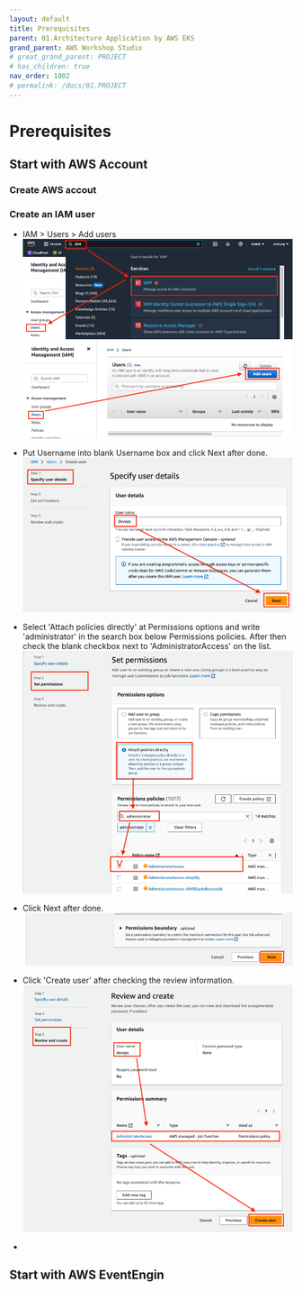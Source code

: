 ```yaml
---
layout: default
title: Prerequisites
parent: 01.Architecture Application by AWS EKS
grand_parent: AWS Workshop Studio
# great_grand_parent: PROJECT
# has_children: true
nav_order: 1002
# permalink: /docs/01.PROJECT
---
```


# Prerequisites

## Start with AWS Account  

### Create AWS accout  

### Create an IAM user

* IAM > Users > Add users
![1](/docs/01.PROJECT/00.AwsWorkshopStudio/01.ArchitectAppEKS/02.Prerequisites/pics/1.png)
![2](/docs/01.PROJECT/00.AwsWorkshopStudio/01.ArchitectAppEKS/02.Prerequisites/pics/2.png)

* Put Username into blank Username box and click Next after done.
![3](/docs/01.PROJECT/00.AwsWorkshopStudio/01.ArchitectAppEKS/02.Prerequisites/pics/3.png)

* Select 'Attach policies directly' at Permissions options and write 'administrator' in the search box below Permissions policies. After then check the blank checkbox next to 'AdministratorAccess' on the list.
![4](/docs/01.PROJECT/00.AwsWorkshopStudio/01.ArchitectAppEKS/02.Prerequisites/pics/4.png)

* Click Next after done.
![5](/docs/01.PROJECT/00.AwsWorkshopStudio/01.ArchitectAppEKS/02.Prerequisites/pics/5.png)

* Click 'Create user' after checking the review information.
![6](/docs/01.PROJECT/00.AwsWorkshopStudio/01.ArchitectAppEKS/02.Prerequisites/pics/6.png)

* 

## Start with AWS EventEngin  
